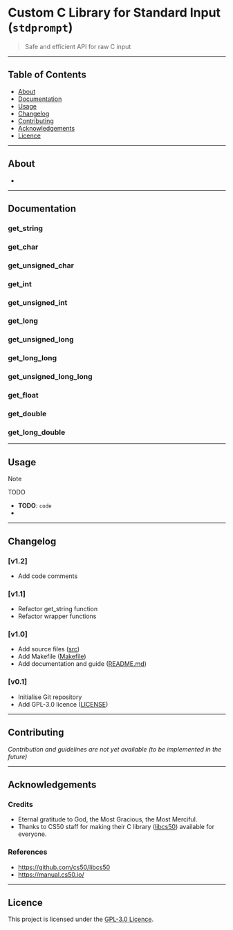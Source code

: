 # Custom C Library for Standard Input (`stdprompt`)

> Safe and efficient API for raw C input

---

## Table of Contents

-   [About](#about)
-   [Documentation](#documentation)
-   [Usage](#usage)
-   [Changelog](#changelog)
-   [Contributing](#contributing)
-   [Acknowledgements](#acknowledgements)
-   [Licence](#licence)

---

## About

-   <TODO>

---

## Documentation

### get_string

### get_char

### get_unsigned_char

### get_int

### get_unsigned_int

### get_long

### get_unsigned_long

### get_long_long

### get_unsigned_long_long

### get_float

### get_double

### get_long_double

---

## Usage

> [!NOTE]
> TODO

-   **TODO**: `code`
-   <TODO>

---

## Changelog

### [v1.2]

-   Add code comments

### [v1.1]

-   Refactor get_string function
-   Refactor wrapper functions

### [v1.0]

-   Add source files ([src](src))
-   Add Makefile ([Makefile](Makefile))
-   Add documentation and guide ([README.md](README.md))

### [v0.1]

-   Initialise Git repository
-   Add GPL-3.0 licence ([LICENSE](LICENSE))

---

## Contributing

_Contribution and guidelines are not yet available (to be implemented in the future)_

---

## Acknowledgements

### Credits

-   Eternal gratitude to God, the Most Gracious, the Most Merciful.
-   Thanks to CS50 staff for making their C library ([libcs50](https://github.com/cs50/libcs50)) available for everyone.

### References

-   https://github.com/cs50/libcs50
-   https://manual.cs50.io/

---

## Licence

This project is licensed under the [GPL-3.0 Licence](LICENSE).

